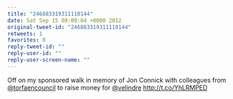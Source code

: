 ```yaml
---
title: "246883319311110144"
date: Sat Sep 15 08:09:04 +0000 2012
original-tweet-id: "246883319311110144"
retweets: 1
favorites: 0
reply-tweet-id: ""
reply-user-id: ""
reply-user-screen-name: ""
---
```

Off on my sponsored walk in memory of Jon Connick with colleagues from <a href="https://twitter.com/torfaencouncil">@torfaencouncil</a> to raise money for <a href="https://twitter.com/velindre">@velindre</a> http://t.co/YhLRMPED
